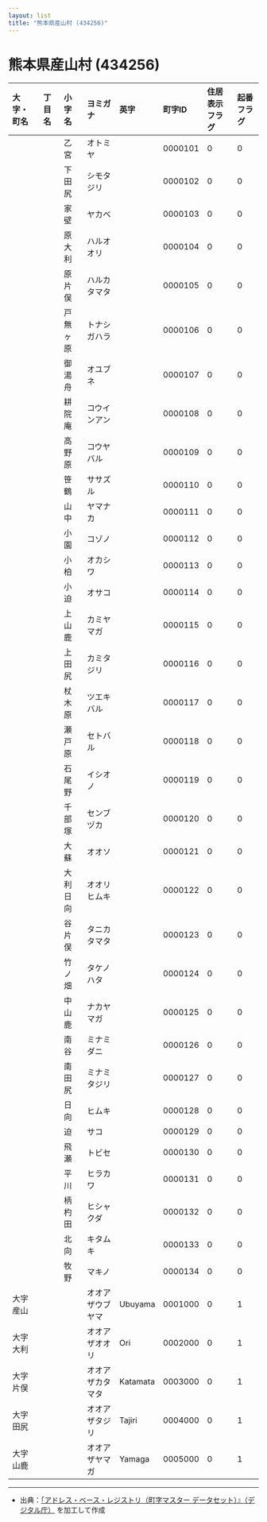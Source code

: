 ```yaml
---
layout: list
title: "熊本県産山村 (434256)"
---
```


# 熊本県産山村 (434256)

| 大字・町名 | 丁目名 | 小字名 | ヨミガナ | 英字 | 町字ID | 住居表示フラグ | 起番フラグ |
|:---|:---|:---|:---|:---|:---|:---|:---|
|  |  | 乙宮 |   オトミヤ |  | 0000101 | 0 | 0 |
|  |  | 下田尻 |   シモタジリ |  | 0000102 | 0 | 0 |
|  |  | 家壁 |   ヤカベ |  | 0000103 | 0 | 0 |
|  |  | 原大利 |   ハルオオリ |  | 0000104 | 0 | 0 |
|  |  | 原片俣 |   ハルカタマタ |  | 0000105 | 0 | 0 |
|  |  | 戸無ヶ原 |   トナシガハラ |  | 0000106 | 0 | 0 |
|  |  | 御湯舟 |   オユブネ |  | 0000107 | 0 | 0 |
|  |  | 耕院庵 |   コウインアン |  | 0000108 | 0 | 0 |
|  |  | 高野原 |   コウヤバル |  | 0000109 | 0 | 0 |
|  |  | 笹鶴 |   ササズル |  | 0000110 | 0 | 0 |
|  |  | 山中 |   ヤマナカ |  | 0000111 | 0 | 0 |
|  |  | 小園 |   コゾノ |  | 0000112 | 0 | 0 |
|  |  | 小柏 |   オカシワ |  | 0000113 | 0 | 0 |
|  |  | 小迫 |   オサコ |  | 0000114 | 0 | 0 |
|  |  | 上山鹿 |   カミヤマガ |  | 0000115 | 0 | 0 |
|  |  | 上田尻 |   カミタジリ |  | 0000116 | 0 | 0 |
|  |  | 杖木原 |   ツエキバル |  | 0000117 | 0 | 0 |
|  |  | 瀬戸原 |   セトバル |  | 0000118 | 0 | 0 |
|  |  | 石尾野 |   イシオノ |  | 0000119 | 0 | 0 |
|  |  | 千部塚 |   センブヅカ |  | 0000120 | 0 | 0 |
|  |  | 大蘇 |   オオソ |  | 0000121 | 0 | 0 |
|  |  | 大利日向 |   オオリヒムキ |  | 0000122 | 0 | 0 |
|  |  | 谷片俣 |   タニカタマタ |  | 0000123 | 0 | 0 |
|  |  | 竹ノ畑 |   タケノハタ |  | 0000124 | 0 | 0 |
|  |  | 中山鹿 |   ナカヤマガ |  | 0000125 | 0 | 0 |
|  |  | 南谷 |   ミナミダニ |  | 0000126 | 0 | 0 |
|  |  | 南田尻 |   ミナミタジリ |  | 0000127 | 0 | 0 |
|  |  | 日向 |   ヒムキ |  | 0000128 | 0 | 0 |
|  |  | 迫 |   サコ |  | 0000129 | 0 | 0 |
|  |  | 飛瀬 |   トビセ |  | 0000130 | 0 | 0 |
|  |  | 平川 |   ヒラカワ |  | 0000131 | 0 | 0 |
|  |  | 柄杓田 |   ヒシャクダ |  | 0000132 | 0 | 0 |
|  |  | 北向 |   キタムキ |  | 0000133 | 0 | 0 |
|  |  | 牧野 |   マキノ |  | 0000134 | 0 | 0 |
| 大字産山 |  |  | オオアザウブヤマ   | Ubuyama | 0001000 | 0 | 1 |
| 大字大利 |  |  | オオアザオオリ   | Ori | 0002000 | 0 | 1 |
| 大字片俣 |  |  | オオアザカタマタ   | Katamata | 0003000 | 0 | 1 |
| 大字田尻 |  |  | オオアザタジリ   | Tajiri | 0004000 | 0 | 1 |
| 大字山鹿 |  |  | オオアザヤマガ   | Yamaga | 0005000 | 0 | 1 |

---

- 出典：[「アドレス・ベース・レジストリ（町字マスター データセット）』（デジタル庁）](https://www.digital.go.jp/policies/base_registry_address/) を加工して作成